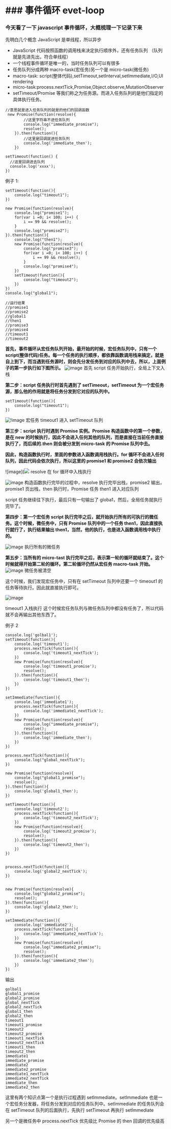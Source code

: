 # ### 事件循环 evet-loop

### 今天看了一下 javascript 事件循环，大概梳理一下记录下来

先明白几个概念
JavaScript 是单线程，所以异步

- JavaScript 代码按照函数的调用栈来决定执行顺序外，还有任务队列
  （队列就是先进先出，符合单线程）
- 一个线程事件循环是唯一的，当时任务队列可以有很多
- 任务队列分成两种 macro-task(宏任务)另一个是 micro-task(微任务)
- macro-task: script(整体代码),setTimeout,setInterval,setImmediate,I/O,UI rendering
- micro-task:process.nextTick,Promise,Object.observe,MutationObserver
- setTimeout/Promise 等我们称之为任务源。而进入任务队列的是他们指定的具体执行任务。

```
//意思就是进入任务队列的就是的他们的回调函数
 new Promise(function(resolve){
        //这里字符串不进任务队列
        console.log("immediate_promise");
        resolve();
    }).then(function(){
        //这里是回调就进任务队列
        console.log('immediate_then');
    })

setTimeout(function() {
  //这里回调进去队列
  console.log('xxxx');
})

```

例子 1:

```
setTimeout(function(){
    console.log("timeout1");
})

new Promise(function(resolve){
    console.log("promise1");
    for(var i =0; i< 100; i++) {
        i == 99 && resolve();
    }
    console.log("promise2");
}).then(function(){
    console.log("then1");
    new Promise(function(resolve){
        console.log("promise3");
        for(var i =0; i< 100; i++) {
            i == 99 && resolve();
        }
        console.log("promise4");
    })
    setTimeout(function(){
        console.log("timeout2");
    })
})
console.log("global1");

//运行结果
//promise1
//promise2
//global1
//then1
//promise3
//promise4
//timeout1
//timeout2
```

**首先，事件循环从宏任务队列开始，最开始的时候，宏任务队列中，只有一个 script(整体代码)任务。每一个任务的执行顺序，都依靠函数调用栈来搞定，就是自上到下，而当遇到任务源时，则会先分发任务到对应的队列中去，所以，上面例子的第一步执行如下图所示。**
![![image](http://mmbiz.qpic.cn/mmbiz_png/zPh0erYjkib3g6TGY1YsxUKkCPmA1grtXGvc26P4oIpmiaZY1MvzOE0Eic04ZamK7CQA7rsPOFIPcD14Sc9KA1fuQ/640?wx_fmt=png&tp=webp&wxfrom=5&wx_lazy=1&wx_co=1)](https://github.com/HongHongMing/Images/blob/master/20200908170620.png?raw=true)
首先 script 任务开始执行，全局上下文入栈

**第二步：script 任务执行时首先遇到了 setTimeout，setTimeout 为一个宏任务源，那么他的作用就是将任务分发到它对应的队列中。**

```
setTimeout(function(){
    console.log("timeout1");
})
```

![!image](https://note.youdao.com/yws/public/resource/fc4ecb3e3f97270f2433e9abd6ced35c/xmlnote/6097ACD6EC5D4C94AC80177A8A992115/4562)
宏任务 timeout1 进入 setTimeout 队列

**第三步：script 执行时遇到 Promise 实例。Promise 构造函数中的第一个参数，是在 new 的时候执行，因此不会进入任何其他的队列，而是直接在当前任务直接执行了，而后续的.then 则会被分发到 micro-task 的 Promise 队列中去。**

**因此，构造函数执行时，里面的参数进入函数调用栈执行。for 循环不会进入任何队列，因此代码会依次执行，所以这里的 promise1 和 promise2 会依次输出**

![image](![](https://raw.githubusercontent.com/HongHongMing/Images/master/20200908172027.png)
resolve 在 for 循环中入栈执行

![image](https://note.youdao.com/yws/public/resource/fc4ecb3e3f97270f2433e9abd6ced35c/xmlnote/A6DD0810BBAE47958F6FF7B97E808C13/4581)
构造函数执行完毕的过程中，resolve 执行完毕出栈，promise2 输出，promise1 页出栈，then 执行时，Promise 任务 then1 进入对应队列

script 任务继续往下执行，最后只有一句输出了 globa1，然后，全局任务就执行完毕了。

**第四步：第一个宏任务 script 执行完毕之后，就开始执行所有的可执行的微任务。这个时候，微任务中，只有 Promise 队列中的一个任务 then1，因此直接执行就行了，执行结果输出 then1，当然，他的执行，也是进入函数调用栈中执行的。**

![image](https://note.youdao.com/yws/public/resource/fc4ecb3e3f97270f2433e9abd6ced35c/xmlnote/5E33DD250E784982BD0F76B40EDA86FF/4587)
执行所有的微任务

**第五步：当所有的 micro-tast 执行完毕之后，表示第一轮的循环就结束了。这个时候就得开始第二轮的循环。第二轮循环仍然从宏任务 macro-task 开始。**
![image](https://note.youdao.com/yws/public/resource/fc4ecb3e3f97270f2433e9abd6ced35c/xmlnote/CB36240F93EC47A7A7EA3B34B0231C51/4589)
微任务被清空

这个时候，我们发现宏任务中，只有在 setTimeout 队列中还要一个 timeout1 的任务等待执行。因此就直接执行即可。

![image](https://note.youdao.com/yws/public/resource/fc4ecb3e3f97270f2433e9abd6ced35c/xmlnote/F5C7EC1DB9DC4AB7A6C57792B8FD28A3/4591)

timeout1 入栈执行
这个时候宏任务队列与微任务队列中都没有任务了，所以代码就不会再输出其他东西了。

例子 2

```
console.log('golbal1');
setTimeout(function(){
    console.log('timeout1');
    process.nextTick(function(){
        console.log('timeout1_nextTick');
    })
    new Promise(function(resolve){
        console.log('timeout1_promise');
        resolve();
    }).then(function(){
        console.log('timeout1_then');
    })
})

setImmediate(function(){
    console.log('immediate1');
    process.nextTick(function(){
        console.log('immediate1_nextTick');
    })
    new Promise(function(resolve){
        console.log("immediate_promise");
        resolve();
    }).then(function(){
        console.log('immediate_then');
    })
})

process.nextTick(function(){
    console.log("global_nextTick");
})

new Promise(function(resolve){
    console.log("global1_promise");
    resolve();
}).then(function(){
    console.log('global1_then');
})

setTimeout(function(){
    console.log('timeout2');
    process.nextTick(function(){
        console.log('timeout2_nextTick');
    })
    new Promise(function(resolve){
        console.log('timeout2_promise');
        resolve();
    }).then(function(){
        console.log('timeout2_then');
    })
})


process.nextTick(function(){
    console.log('global2_nextTick');
})


new Promise(function(resolve){
    console.log("global2_promise");
    resolve();
}).then(function(){
    console.log('global2_then');
})

setImmediate(function(){
    console.log('immediate2');
    process.nextTick(function(){
        console.log('immediate2_nextTick');
    })
    new Promise(function(resolve){
        console.log("immediate2_promise");
        resolve();
    }).then(function(){
        console.log('immediate2_then');
    })
})
```

输出

```
golbal1
global1_promise
global2_promise
global_nextTick
global2_nextTick
global1_then
global2_then
timeout1
timeout1_promise
timeout2
timeout2_promise
timeout1_nextTick
timeout2_nextTick
timeout1_then
timeout2_then
immediate1
immediate_promise
immediate2
immediate2_promise
immediate1_nextTick
immediate2_nextTick
immediate_then
immediate2_then
```

这里有两个知识点第一个是执行过程遇到 setImmediate。setImmediate 也是一个宏任务分发器，将任务分发到对应的任务队列中。setImmediate 的任务队列会在 setTimeout 队列的后面执行，先执行 setTimeout 再执行 setImmediate

另一个是微任务中 process.nextTick 优先级比 Promise 的 then 回调的优先级高

